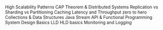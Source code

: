 High Scalability Patterns
CAP Theorem & Distributed Systems
Replication vs Sharding vs Partitioning
Caching
Latency and Throughput zero to hero
Collections & Data Structures
Java Stream API & Functional Programming
System Design Basics
LLD HLD basics
Monitoring and Logging
